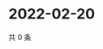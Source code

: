 # 2022-02-20

共 0 条

<!-- BEGIN WEIBO -->
<!-- 最后更新时间 Sun Feb 20 2022 21:11:05 GMT+0800 (China Standard Time) -->

<!-- END WEIBO -->
